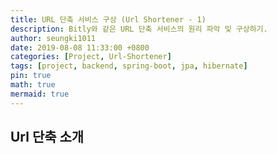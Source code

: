 ```yaml
---
title: URL 단축 서비스 구상 (Url Shortener - 1)
description: Bitly와 같은 URL 단축 서비스의 원리 파악 및 구상하기.
author: seungki1011
date: 2019-08-08 11:33:00 +0800
categories: [Project, Url-Shortener]
tags: [project, backend, spring-boot, jpa, hibernate]
pin: true
math: true
mermaid: true
---
```


## Url 단축 소개

